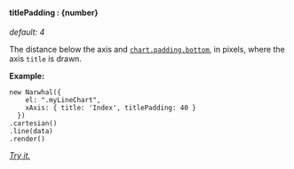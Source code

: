 #### **titlePadding** : {number}

*default: 4* 

The distance below the axis and [`chart.padding.bottom`](#config_config.chart.padding.bottom), in pixels, where the axis `title` is drawn.

**Example:**

	new Narwhal({
	    el: ".myLineChart",
	    xAxis: { title: 'Index', titlePadding: 40 }
	  })
	.cartesian()
	.line(data)
	.render()

*[Try it.](http://jsfiddle.net/forio/BJNd8/)*



